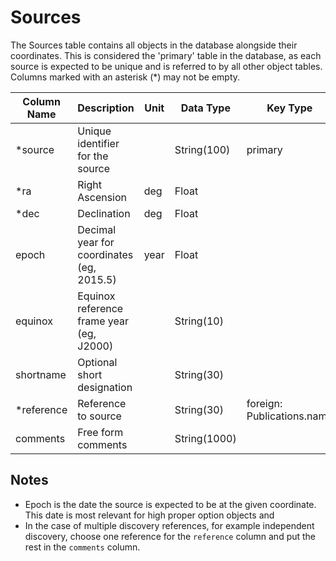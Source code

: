 # Sources

The Sources table contains all objects in the database alongside their coordinates. 
This is considered the 'primary' table in the database, as each source 
is expected to be unique and is referred to by all other object tables. 
Columns marked with an asterisk (*) may not be empty.

| Column Name | Description  | Unit  | Data Type | Key Type  |
|---|---|---|---|---|
| *source    | Unique identifier for the source |   | String(100)  | primary  |
| *ra        | Right Ascension | deg | Float  |   |
| *dec       | Declination | deg | Float  |   |
| epoch     | Decimal year for coordinates (eg, 2015.5) | year | Float |   |
| equinox   | Equinox reference frame year (eg, J2000) |  | String(10) |   |
| shortname | Optional short designation |   | String(30) |   |
| *reference | Reference to source |   | String(30) | foreign: Publications.name |
| comments  | Free form comments |   | String(1000) |   |

## Notes
- Epoch is the date the source is expected to be at the given coordinate. 
  This date
  is most relevant for high proper option objects and
- In the case of multiple discovery references, for example independent discovery, choose one
reference for the `reference` column and put the rest in the `comments` column.